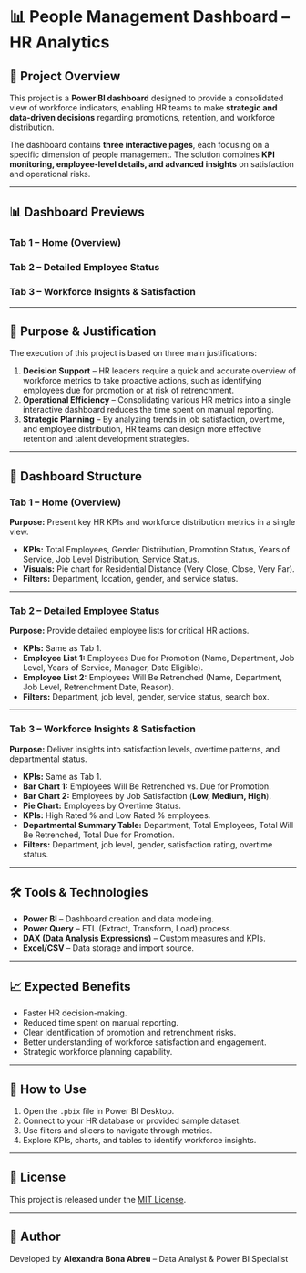 # 📊 People Management Dashboard – HR Analytics

## 📌 Project Overview
This project is a **Power BI dashboard** designed to provide a consolidated view of workforce indicators, enabling HR teams to make **strategic and data-driven decisions** regarding promotions, retention, and workforce distribution.  

The dashboard contains **three interactive pages**, each focusing on a specific dimension of people management. The solution combines **KPI monitoring, employee-level details, and advanced insights** on satisfaction and operational risks.

---

## 📊 Dashboard Previews

### Tab 1 – Home (Overview)  


### Tab 2 – Detailed Employee Status  


### Tab 3 – Workforce Insights & Satisfaction  


---

## 🎯 Purpose & Justification
The execution of this project is based on three main justifications:

1. **Decision Support** – HR leaders require a quick and accurate overview of workforce metrics to take proactive actions, such as identifying employees due for promotion or at risk of retrenchment.
2. **Operational Efficiency** – Consolidating various HR metrics into a single interactive dashboard reduces the time spent on manual reporting.
3. **Strategic Planning** – By analyzing trends in job satisfaction, overtime, and employee distribution, HR teams can design more effective retention and talent development strategies.

---

## 📂 Dashboard Structure

### **Tab 1 – Home (Overview)**
**Purpose:** Present key HR KPIs and workforce distribution metrics in a single view.
- **KPIs:** Total Employees, Gender Distribution, Promotion Status, Years of Service, Job Level Distribution, Service Status.
- **Visuals:** Pie chart for Residential Distance (Very Close, Close, Very Far).
- **Filters:** Department, location, gender, and service status.

---

### **Tab 2 – Detailed Employee Status**
**Purpose:** Provide detailed employee lists for critical HR actions.
- **KPIs:** Same as Tab 1.
- **Employee List 1:** Employees Due for Promotion (Name, Department, Job Level, Years of Service, Manager, Date Eligible).
- **Employee List 2:** Employees Will Be Retrenched (Name, Department, Job Level, Retrenchment Date, Reason).
- **Filters:** Department, job level, gender, service status, search box.

---

### **Tab 3 – Workforce Insights & Satisfaction**
**Purpose:** Deliver insights into satisfaction levels, overtime patterns, and departmental status.
- **KPIs:** Same as Tab 1.
- **Bar Chart 1:** Employees Will Be Retrenched vs. Due for Promotion.
- **Bar Chart 2:** Employees by Job Satisfaction (**Low, Medium, High**).
- **Pie Chart:** Employees by Overtime Status.
- **KPIs:** High Rated % and Low Rated % employees.
- **Departmental Summary Table:** Department, Total Employees, Total Will Be Retrenched, Total Due for Promotion.
- **Filters:** Department, job level, gender, satisfaction rating, overtime status.

---

## 🛠️ Tools & Technologies
- **Power BI** – Dashboard creation and data modeling.
- **Power Query** – ETL (Extract, Transform, Load) process.
- **DAX (Data Analysis Expressions)** – Custom measures and KPIs.
- **Excel/CSV** – Data storage and import source.

---

## 📈 Expected Benefits
- Faster HR decision-making.
- Reduced time spent on manual reporting.
- Clear identification of promotion and retrenchment risks.
- Better understanding of workforce satisfaction and engagement.
- Strategic workforce planning capability.

---

## 🚀 How to Use
1. Open the `.pbix` file in Power BI Desktop.
2. Connect to your HR database or provided sample dataset.
3. Use filters and slicers to navigate through metrics.
4. Explore KPIs, charts, and tables to identify workforce insights.

---

## 📜 License
This project is released under the [MIT License](LICENSE).

---

## 👤 Author
Developed by **Alexandra Bona Abreu** – Data Analyst & Power BI Specialist  
